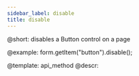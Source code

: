 ```yaml
---
sidebar_label: disable
title: disable
---          
```


@short: disables a Button control on a page




@example:
form.getItem("button").disable();


@template: api_method
@descr:



